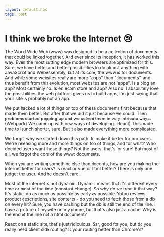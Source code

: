 ```yaml
---
layout: default.hbs
tags: post
---
```


# I think we broke the Internet 😢

The World Wide Web (www) was designed to be a collection of documents that could be linked together. And ever since its inception, it has worked this way. Even the most cutting edge modern browsers are optimized for this. Sure, we have better and better possibilities to do almost anything with JavaScript and WebAssembly, but at its core, the www is for documents. And while some websites really are more "apps" than "documents", and thus benefit from this evolution, most websites are not "apps". Is a blog an app? Most certainly no. Is en ecom store and app? Also no. I absolutely love the possibilities the web platform gives us to build apps, I'm just saying that your site is probably not an app.

We put hacked a lot of things on top of these documents first because that made them better. But after that we did it just because we could. Then problems started popping up and we solved them in very intricate ways. (Webpack) We came up with new ways of developing. (React) This made time to launch shorter, sure. But it also made everything more complicated.

We forgot why we started down this path: to make it better for our users. We're releasing more and more things on top of things, and for what? Who decided users want these things? Not the users, that's for sure! But most of all, we forgot the core of the www: documents.

When you are writing something else than docents, how are you making the internet better for users? Is react or vue or html better? There is only one judge: the user. And he doesn't care.

Most of the internet is not dynamic. Dynamic means that it's different every time or most of the time (constant change). So why do we treat it that way? It's static: do as much as possible as early as possible. Yotpo reviews, product descriptions, site contents - do you need to fetch those from a db on every hit? Sure, you have caching but the db is still the end of the line. I have a picture of my wife on my phone, but that's also just a cache. Why is the end of the line not a html document?

React on a static site, that's just ridiculous. Ssr, good for you, but do you really need client side routing? Is your routing better than Chrome's?
